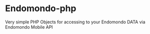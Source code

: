 Endomondo-php
=============

Very simple PHP Objects for accessing to your Endomondo DATA via Endomondo Mobile API
